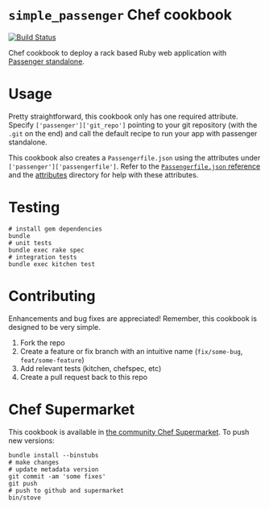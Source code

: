 # `simple_passenger` Chef cookbook

[![Build Status](https://travis-ci.org/atheiman/simple-passenger-cookbook.svg?branch=master)](https://travis-ci.org/atheiman/simple-passenger-cookbook)

Chef cookbook to deploy a rack based Ruby web application with
[Passenger standalone](https://www.phusionpassenger.com/library/config/standalone/).

# Usage

Pretty straightforward, this cookbook only has one required attribute. Specify
`['passenger']['git_repo']` pointing to your git repository (with the `.git` on the end) and call
the default recipe to run your app with passenger standalone.

This cookbook also creates a `Passengerfile.json` using the attributes under
`['passenger']['passengerfile']`. Refer to the
[`Passengerfile.json` reference](https://www.phusionpassenger.com/library/config/standalone/reference/)
and the [attributes](./attributes/) directory for help with these attributes.

# Testing

```shell
# install gem dependencies
bundle
# unit tests
bundle exec rake spec
# integration tests
bundle exec kitchen test
```

# Contributing

Enhancements and bug fixes are appreciated! Remember, this cookbook is designed to be very simple.

1. Fork the repo
1. Create a feature or fix branch with an intuitive name (`fix/some-bug`, `feat/some-feature`)
1. Add relevant tests (kitchen, chefspec, etc)
1. Create a pull request back to this repo

# Chef Supermarket

This cookbook is available in [the community Chef Supermarket](https://supermarket.chef.io/cookbooks/simple_passenger). To push new versions:

```shell
bundle install --binstubs
# make changes
# update metadata version
git commit -am 'some fixes'
git push
# push to github and supermarket
bin/stove
```
